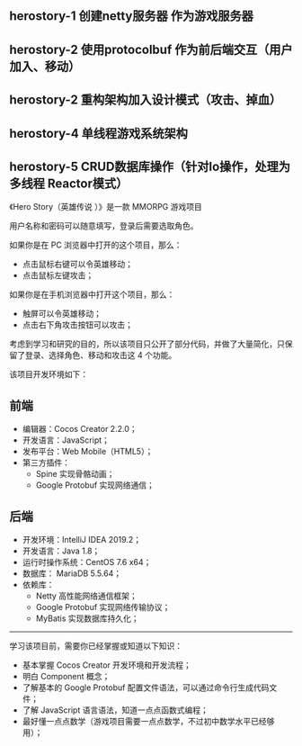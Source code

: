 ## herostory-1 创建netty服务器 作为游戏服务器

## herostory-2 使用protocolbuf 作为前后端交互（用户加入、移动）

## herostory-2 重构架构加入设计模式（攻击、掉血）

## herostory-4 单线程游戏系统架构

## herostory-5 CRUD数据库操作（针对Io操作，处理为多线程 Reactor模式）





《Hero Story（英雄传说 ）》是一款 MMORPG 游戏项目

用户名称和密码可以随意填写，登录后需要选取角色。

如果你是在 PC 浏览器中打开的这个项目，那么：
- 点击鼠标右键可以令英雄移动；
- 点击鼠标左键攻击；

如果你是在手机浏览器中打开这个项目，那么：
- 触屏可以令英雄移动；
- 点击右下角攻击按钮可以攻击；

考虑到学习和研究的目的，所以该项目只公开了部分代码，并做了大量简化，只保留了登录、选择角色、移动和攻击这 4 个功能。

该项目开发环境如下：

## 前端

- 编辑器：Cocos Creator 2.2.0；
- 开发语言：JavaScript；
- 发布平台：Web Mobile（HTML5）；
- 第三方插件：
    - Spine 实现骨骼动画；
    - Google Protobuf 实现网络通信；

## 后端

- 开发环境：IntelliJ IDEA 2019.2；
- 开发语言：Java 1.8；
- 运行时操作系统：CentOS 7.6 x64；
- 数据库： MariaDB 5.5.64；
- 依赖库：
    - Netty 高性能网络通信框架；
    - Google Protobuf 实现网络传输协议；
    - MyBatis 实现数据库持久化；

----

学习该项目前，需要你已经掌握或知道以下知识：

- 基本掌握 Cocos Creator 开发环境和开发流程；
- 明白 Component 概念；
- 了解基本的 Google Protobuf 配置文件语法，可以通过命令行生成代码文件；
- 了解 JavaScript 语言语法，知道一点点函数式编程；
- 最好懂一点点数学（游戏项目需要一点点数学，不过初中数学水平已经够用）；
